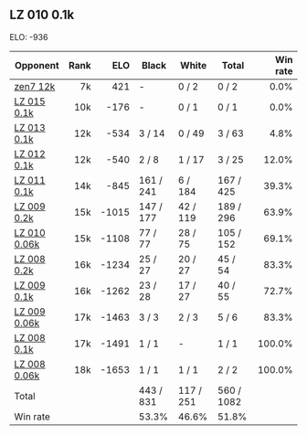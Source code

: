 ## LZ 010 0.1k ##

ELO: -936

Opponent | Rank | ELO | Black | White | Total | Win rate
---------|-----:|----:|-------|-------|-------|-------:
[zen7 12k](zen7%2012k.md) | 7k | 421 | - | 0 / 2 | 0 / 2 | 0.0%
[LZ 015 0.1k](LZ%20015%200.1k.md) | 10k | -176 | - | 0 / 1 | 0 / 1 | 0.0%
[LZ 013 0.1k](LZ%20013%200.1k.md) | 12k | -534 | 3 / 14 | 0 / 49 | 3 / 63 | 4.8%
[LZ 012 0.1k](LZ%20012%200.1k.md) | 12k | -540 | 2 / 8 | 1 / 17 | 3 / 25 | 12.0%
[LZ 011 0.1k](LZ%20011%200.1k.md) | 14k | -845 | 161 / 241 | 6 / 184 | 167 / 425 | 39.3%
[LZ 009 0.2k](LZ%20009%200.2k.md) | 15k | -1015 | 147 / 177 | 42 / 119 | 189 / 296 | 63.9%
[LZ 010 0.06k](LZ%20010%200.06k.md) | 15k | -1108 | 77 / 77 | 28 / 75 | 105 / 152 | 69.1%
[LZ 008 0.2k](LZ%20008%200.2k.md) | 16k | -1234 | 25 / 27 | 20 / 27 | 45 / 54 | 83.3%
[LZ 009 0.1k](LZ%20009%200.1k.md) | 16k | -1262 | 23 / 28 | 17 / 27 | 40 / 55 | 72.7%
[LZ 009 0.06k](LZ%20009%200.06k.md) | 17k | -1463 | 3 / 3 | 2 / 3 | 5 / 6 | 83.3%
[LZ 008 0.1k](LZ%20008%200.1k.md) | 17k | -1491 | 1 / 1 | - | 1 / 1 | 100.0%
[LZ 008 0.06k](LZ%20008%200.06k.md) | 18k | -1653 | 1 / 1 | 1 / 1 | 2 / 2 | 100.0%
Total | | | 443 / 831 | 117 / 251 | 560 / 1082 | 
Win rate| | | 53.3% | 46.6% | 51.8% | 
